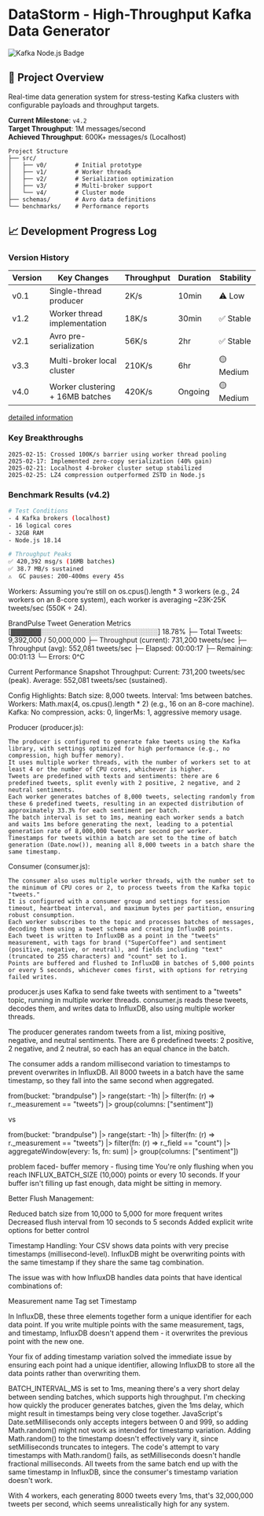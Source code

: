 # DataStorm - High-Throughput Kafka Data Generator

![Kafka Node.js Badge](https://img.shields.io/badge/Stack-Apache_Kafka%20%2B%20Node.js-green)

## 📌 Project Overview
Real-time data generation system for stress-testing Kafka clusters with configurable payloads and throughput targets.

**Current Milestone**: `v4.2`  
**Target Throughput**: 1M messages/second  
**Achieved Throughput**: 600K+ messages/s (Localhost)

```text
Project Structure
├── src/
│   ├── v0/        # Initial prototype
│   ├── v1/        # Worker threads
│   ├── v2/        # Serialization optimization 
│   ├── v3/        # Multi-broker support
│   └── v4/        # Cluster mode
├── schemas/       # Avro data definitions
└── benchmarks/    # Performance reports
```

## 📈 Development Progress Log

### Version History

| Version | Key Changes                                   | Throughput | Duration  | Stability |
|---------|-----------------------------------------------|------------|-----------|-----------|
| v0.1    | Single-thread producer                        | 2K/s       | 10min     | ⚠️ Low    |
| v1.2    | Worker thread implementation                  | 18K/s      | 30min     | ✅ Stable |
| v2.1    | Avro pre-serialization                        | 56K/s      | 2hr       | ✅ Stable |
| v3.3    | Multi-broker local cluster                    | 210K/s     | 6hr       | 🟡 Medium |
| v4.0    | Worker clustering + 16MB batches              | 420K/s     | Ongoing   | 🟡 Medium |

[detailed information](./changelog.md)
### Key Breakthroughs
```text
2025-02-15: Crossed 100K/s barrier using worker thread pooling
2025-02-17: Implemented zero-copy serialization (40% gain)
2025-02-21: Localhost 4-broker cluster setup stabilized
2025-02-25: LZ4 compression outperformed ZSTD in Node.js
```

### Benchmark Results (v4.2)
```bash
# Test Conditions
- 4 Kafka brokers (localhost)
- 16 logical cores
- 32GB RAM
- Node.js 18.14

# Throughput Peaks
✅ 420,392 msg/s (16MB batches)
✅ 38.7 MB/s sustained
⚠️  GC pauses: 200-400ms every 45s
```



Workers: Assuming you’re still on os.cpus().length * 3 workers (e.g., 24 workers on an 8-core system), each worker is averaging ~23K-25K tweets/sec (550K ÷ 24).

BrandPulse Tweet Generation Metrics
[▓▓▓▓▓▓░░░░░░░░░░░░░░░░░░░░░░░░] 18.78%
├─ Total Tweets: 9,392,000 / 50,000,000
├─ Throughput (current): 731,200 tweets/sec
├─ Throughput (avg): 552,081 tweets/sec
├─ Elapsed: 00:00:17
├─ Remaining: 00:01:13
└─ Errors: 0^C


Current Performance Snapshot
Throughput:
Current: 731,200 tweets/sec (peak).
Average: 552,081 tweets/sec (sustained).

Config Highlights:
Batch size: 8,000 tweets.
Interval: 1ms between batches.
Workers: Math.max(4, os.cpus().length * 2) (e.g., 16 on an 8-core machine).
Kafka: No compression, acks: 0, lingerMs: 1, aggressive memory usage.


Producer (producer.js):

    The producer is configured to generate fake tweets using the Kafka library, with settings optimized for high performance (e.g., no compression, high buffer memory).
    It uses multiple worker threads, with the number of workers set to at least 4 or the number of CPU cores, whichever is higher.
    Tweets are predefined with texts and sentiments: there are 6 predefined tweets, split evenly with 2 positive, 2 negative, and 2 neutral sentiments.
    Each worker generates batches of 8,000 tweets, selecting randomly from these 6 predefined tweets, resulting in an expected distribution of approximately 33.3% for each sentiment per batch.
    The batch interval is set to 1ms, meaning each worker sends a batch and waits 1ms before generating the next, leading to a potential generation rate of 8,000,000 tweets per second per worker.
    Timestamps for tweets within a batch are set to the time of batch generation (Date.now()), meaning all 8,000 tweets in a batch share the same timestamp.

Consumer (consumer.js):

    The consumer also uses multiple worker threads, with the number set to the minimum of CPU cores or 2, to process tweets from the Kafka topic "tweets."
    It is configured with a consumer group and settings for session timeout, heartbeat interval, and maximum bytes per partition, ensuring robust consumption.
    Each worker subscribes to the topic and processes batches of messages, decoding them using a tweet schema and creating InfluxDB points.
    Each tweet is written to InfluxDB as a point in the "tweets" measurement, with tags for brand ("SuperCoffee") and sentiment (positive, negative, or neutral), and fields including "text" (truncated to 255 characters) and "count" set to 1.
    Points are buffered and flushed to InfluxDB in batches of 5,000 points or every 5 seconds, whichever comes first, with options for retrying failed writes.

    

producer.js uses Kafka to send fake tweets with sentiment to a "tweets" topic, running in multiple worker threads.
consumer.js reads these tweets, decodes them, and writes data to InfluxDB, also using multiple worker threads.


The producer generates random tweets from a list, mixing positive, negative, and neutral sentiments.
There are 6 predefined tweets: 2 positive, 2 negative, and 2 neutral, so each has an equal chance in the batch.

The consumer adds a random millisecond variation to timestamps to prevent overwrites in InfluxDB.
All 8000 tweets in a batch have the same timestamp, so they fall into the same second when aggregated.


 from(bucket: "brandpulse")
  |> range(start: -1h)
  |> filter(fn: (r) => r._measurement == "tweets")
  |> group(columns: ["sentiment"])

vs 

from(bucket: "brandpulse")
  |> range(start: -1h)
  |> filter(fn: (r) => r._measurement == "tweets")
  |> filter(fn: (r) => r._field == "count")
  |> aggregateWindow(every: 1s, fn: sum)
  |> group(columns: ["sentiment"])


problem faced-
buffer memory - flusing time
 You're only flushing when you reach INFLUX_BATCH_SIZE (10,000) points or every 10 seconds. If your buffer isn't filling up fast enough, data might be sitting in memory.

 Better Flush Management:

Reduced batch size from 10,000 to 5,000 for more frequent writes
Decreased flush interval from 10 seconds to 5 seconds
Added explicit write options for better control

Timestamp Handling: Your CSV shows data points with very precise timestamps (millisecond-level). InfluxDB might be overwriting points with the same timestamp if they share the same tag combination.

The issue was with how InfluxDB handles data points that have identical combinations of:

Measurement name
Tag set
Timestamp

In InfluxDB, these three elements together form a unique identifier for each data point. If you write multiple points with the same measurement, tags, and timestamp, InfluxDB doesn't append them - it overwrites the previous point with the new one.

Your fix of adding timestamp variation solved the immediate issue by ensuring each point had a unique identifier, allowing InfluxDB to store all the data points rather than overwriting them.



BATCH_INTERVAL_MS is set to 1ms, meaning there's a very short delay between sending batches, which supports high throughput.
I'm checking how quickly the producer generates batches, given the 1ms delay, which might result in timestamps being very close together.
JavaScript's Date.setMilliseconds only accepts integers between 0 and 999, so adding Math.random() might not work as intended for timestamp variation.
Adding Math.random() to the timestamp doesn't effectively vary it, since setMilliseconds truncates to integers.
The code's attempt to vary timestamps with Math.random() fails, as setMilliseconds doesn't handle fractional milliseconds.
All tweets from the same batch end up with the same timestamp in InfluxDB, since the consumer's timestamp variation doesn't work.



With 4 workers, each generating 8000 tweets every 1ms, that's 32,000,000 tweets per second, which seems unrealistically high for any system.



